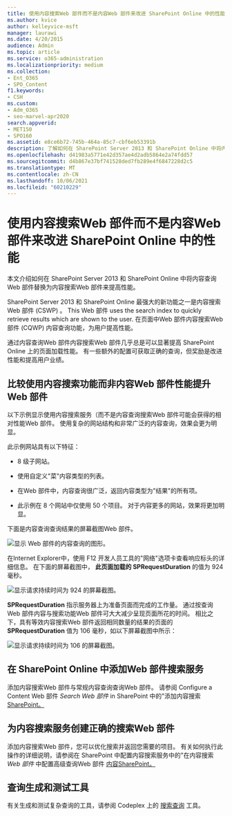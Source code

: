 ```yaml
---
title: 使用内容搜索Web 部件而不是内容Web 部件来改进 SharePoint Online 中的性能
ms.author: kvice
author: kelleyvice-msft
manager: laurawi
ms.date: 4/20/2015
audience: Admin
ms.topic: article
ms.service: o365-administration
ms.localizationpriority: medium
ms.collection:
- Ent_O365
- SPO_Content
f1.keywords:
- CSH
ms.custom:
- Adm_O365
- seo-marvel-apr2020
search.appverid:
- MET150
- SPO160
ms.assetid: e8ce6b72-745b-464a-85c7-cbf6eb53391b
description: 了解如何在 SharePoint Server 2013 和 SharePoint Online 中将内容查询Web 部件替换为内容搜索Web 部件来提高性能。
ms.openlocfilehash: d41983a5771e42d357ae4d2adb5864e2a74fdd57
ms.sourcegitcommit: d4b867e37bf741528ded7fb289e4f6847228d2c5
ms.translationtype: MT
ms.contentlocale: zh-CN
ms.lasthandoff: 10/06/2021
ms.locfileid: "60210229"
---
```

# <a name="using-content-search-web-part-instead-of-content-query-web-part-to-improve-performance-in-sharepoint-online"></a>使用内容搜索Web 部件而不是内容Web 部件来改进 SharePoint Online 中的性能

本文介绍如何在 SharePoint Server 2013 和 SharePoint Online 中将内容查询Web 部件替换为内容搜索Web 部件来提高性能。
  
SharePoint Server 2013 和 SharePoint Online 最强大的新功能之一是内容搜索 Web 部件 (CSWP) 。 This Web 部件 uses the search index to quickly retrieve results which are shown to the user. 在页面中Web 部件内容搜索Web 部件 (CQWP) 内容查询功能，为用户提高性能。
  
通过内容查询Web 部件内容搜索Web 部件几乎总是可以显著提高 SharePoint Online 上的页面加载性能。 有一些额外的配置可获取正确的查询，但奖励是改进性能和提高用户业绩。
  
## <a name="comparing-the-performance-gain-you-get-from-using-content-search-web-part-instead-of-content-query-web-part"></a>比较使用内容搜索功能而非内容Web 部件性能提升Web 部件

以下示例显示使用内容搜索服务（而不是内容查询搜索Web 部件可能会获得的相对性能Web 部件。 使用复杂的网站结构和非常广泛的内容查询，效果会更为明显。
  
此示例网站具有以下特征：
  
- 8 级子网站。
    
- 使用自定义"菜"内容类型的列表。
    
- 在Web 部件中，内容查询很广泛，返回内容类型为"结果"的所有项。
    
- 此示例在 8 个网站中仅使用 50 个项目。 对于内容更多的网站，效果将更加明显。
    
下面是内容查询查询结果的屏幕截图Web 部件。
  
![显示 Web 部件的内容查询的图形。](../media/b3d41f20-dfe5-46ed-9c0a-31057e82de33.png)
  
在Internet Explorer中，使用 F12 开发人员工具的"网络"选项卡查看响应标头的详细信息。  在下面的屏幕截图中， **此页面加载的 SPRequestDuration** 的值为 924 毫秒。 
  
![显示请求持续时间为 924 的屏幕截图。](../media/343571f2-a249-4de2-bc11-2cee93498aea.png)
  
 **SPRequestDuration** 指示服务器上为准备页面而完成的工作量。 通过按查询Web 部件内容与搜索功能Web 部件可大大减少呈现页面所花的时间。 相比之下，具有等效内容搜索Web 部件返回相同数量的结果的页面的 **SPRequestDuration** 值为 106 毫秒，如以下屏幕截图中所示： 
  
![显示请求持续时间为 106 的屏幕截图。](../media/b46387ac-660d-4e5e-a11c-cc430e912962.png)
  
## <a name="adding-a-content-search-web-part-in-sharepoint-online"></a>在 SharePoint Online 中添加Web 部件搜索服务

添加内容搜索Web 部件与常规内容查询查询Web 部件。 请参阅 Configure a Content Web 部件 *Search Web 部件* in SharePoint 中的"添加内容搜索 [SharePoint。](https://support.office.com/article/Configure-a-Content-Search-Web-Part-in-SharePoint-0dc16de1-dbe4-462b-babb-bf8338c36c9a)
  
## <a name="creating-the-right-search-query-for-your-content-search-web-part"></a>为内容搜索服务创建正确的搜索Web 部件

添加内容搜索Web 部件，您可以优化搜索并返回您需要的项目。 有关如何执行此操作的详细说明，请参阅在 SharePoint 中配置内容搜索服务中的"在内容搜索 *Web 部件* 中配置高级查询Web 部件 [内容SharePoint。](https://support.office.com/article/Configure-a-Content-Search-Web-Part-in-SharePoint-0dc16de1-dbe4-462b-babb-bf8338c36c9a)
  
## <a name="query-building-and-testing-tool"></a>查询生成和测试工具

有关生成和测试复杂查询的工具，请参阅 Codeplex 上的 [搜索查询](https://sp2013searchtool.codeplex.com/) 工具。 
  

